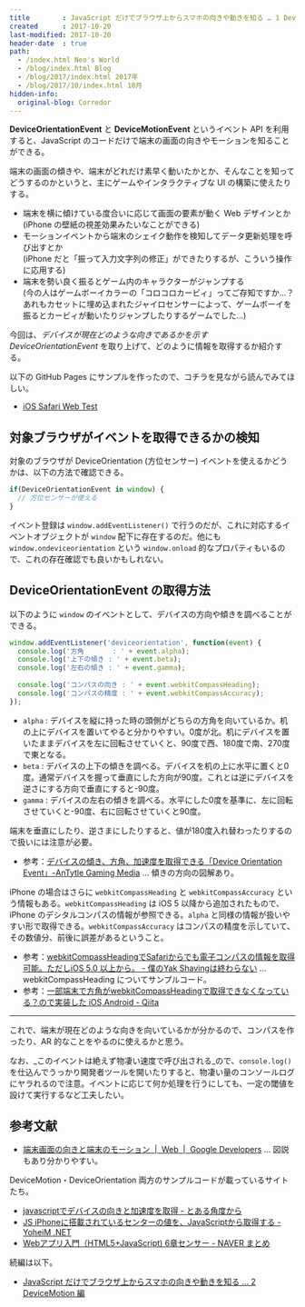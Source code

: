```yaml
---
title        : JavaScript だけでブラウザ上からスマホの向きや動きを知る … 1 DeviceOrientation 編
created      : 2017-10-20
last-modified: 2017-10-20
header-date  : true
path:
  - /index.html Neo's World
  - /blog/index.html Blog
  - /blog/2017/index.html 2017年
  - /blog/2017/10/index.html 10月
hidden-info:
  original-blog: Corredor
---
```


**DeviceOrientationEvent** と **DeviceMotionEvent** というイベント API を利用すると、JavaScript のコードだけで端末の画面の向きやモーションを知ることができる。

端末の画面の傾きや、端末がどれだけ素早く動いたかとか、そんなことを知ってどうするのかというと、主にゲームやインタラクティブな UI の構築に使えたりする。

- 端末を横に傾けている度合いに応じて画面の要素が動く Web デザインとか  
  (iPhone の壁紙の視差効果みたいなことができる)
- モーションイベントから端末のシェイク動作を検知してデータ更新処理を呼び出すとか  
  (iPhone だと「振って入力文字列の修正」ができたりするが、こういう操作に応用する)
- 端末を勢い良く振るとゲーム内のキャラクターがジャンプする  
  (今の人はゲームボーイカラーの「コロコロカービィ」ってご存知ですか…？あれもカセットに埋め込まれたジャイロセンサーによって、ゲームボーイを振るとカービィが動いたりジャンプしたりするゲームでした…)

今回は、_デバイスが現在どのような向きであるかを示す DeviceOrientationEvent_ を取り上げて、どのように情報を取得するか紹介する。

以下の GitHub Pages にサンプルを作ったので、コチラを見ながら読んでみてほしい。

- [iOS Safari Web Test](https://neos21.github.io/poc-ios-safari-web/js-api-access-1.html)

## 対象ブラウザがイベントを取得できるかの検知

対象のブラウザが DeviceOrientation (方位センサー) イベントを使えるかどうかは、以下の方法で確認できる。

```javascript
if(DeviceOrientationEvent in window) {
  // 方位センサーが使える
}
```

イベント登録は `window.addEventListener()` で行うのだが、これに対応するイベントオブジェクトが `window` 配下に存在するのだ。他にも `window.ondeviceorientation` という `window.onload` 的なプロパティもいるので、これの存在確認でも良いかもしれない。

## DeviceOrientationEvent の取得方法

以下のように `window` のイベントとして、デバイスの方向や傾きを調べることができる。

```javascript
window.addEventListener('deviceorientation', function(event) {
  console.log('方角       : ' + event.alpha);
  console.log('上下の傾き : ' + event.beta);
  console.log('左右の傾き : ' + event.gamma);
  
  console.log('コンパスの向き : ' + event.webkitCompassHeading);
  console.log('コンパスの精度 : ' + event.webkitCompassAccuracy);
});
```

- `alpha` : デバイスを縦に持った時の頭側がどちらの方角を向いているか。机の上にデバイスを置いてやると分かりやすい。0度が北。机にデバイスを置いたままデバイスを左に回転させていくと、90度で西、180度で南、270度で東となる。
- `beta` : デバイスの上下の傾きを調べる。デバイスを机の上に水平に置くと0度。通常デバイスを握って垂直にした方向が90度。これとは逆にデバイスを逆さにする方向で垂直にすると-90度。
- `gamma` : デバイスの左右の傾きを調べる。水平にした0度を基準に、左に回転させていくと-90度、右に回転させていくと90度。

端末を垂直にしたり、逆さまにしたりすると、値が180度入れ替わったりするので扱いには注意が必要。

- 参考：[デバイスの傾き、方角、加速度を取得できる「Device Orientation Event」-AnTytle Gaming Media](http://www.antytle.com/js/device-orientation-event) … 傾きの方向の図解あり。

iPhone の場合はさらに `webkitCompassHeading` と `webkitCompassAccuracy` という情報もある。`webkitCompassHeading` は iOS 5 以降から追加されたもので、iPhone のデシタルコンパスの情報が参照できる。`alpha` と同様の情報が扱いやすい形で取得できる。`webkitCompassAccuracy` はコンパスの精度を示していて、その数値分、前後に誤差があるということ。

- 参考：[webkitCompassHeadingでSafariからでも電子コンパスの情報を取得可能。ただしiOS 5.0 以上から。 - 僕のYak Shavingは終わらない](http://kazuph.hateblo.jp/entry/20120429/1335693938) … webkitCompassHeading についてサンプルコード。
- 参考：[一部端末で方角がwebkitCompassHeadingで取得できなくなっている？ので実装した iOS,Android - Qiita](http://qiita.com/umi_kappa/items/38499c03792b2aac49ad)

---

これで、端末が現在どのような向きを向いているかが分かるので、コンパスを作ったり、AR 的なことをやるのに使えるかと思う。

なお、_このイベントは絶えず物凄い速度で呼び出される_ので、`console.log()` を仕込んでうっかり開発者ツールを開いたりすると、物凄い量のコンソールログにヤラれるので注意。イベントに応じて何か処理を行うにしても、一定の閾値を設けて実行するなど工夫したい。

## 参考文献

- [端末画面の向きと端末のモーション  |  Web  |  Google Developers](https://developers.google.com/web/fundamentals/native-hardware/device-orientation/?hl=ja) … 図説もあり分かりやすい。

DeviceMotion・DeviceOrientation 両方のサンプルコードが載っているサイトたち。

- [javascriptでデバイスの向きと加速度を取得 - とある角度から](http://1010real.hateblo.jp/entry/2014/04/21/213118)
- [JS iPhoneに搭載されているセンターの値を、JavaScriptから取得する - YoheiM .NET](http://www.yoheim.net/blog.php?q=20130201)
- [Webアプリ入門（HTML5+JavaScript) 6章センサー - NAVER まとめ](https://matome.naver.jp/odai/2140737862157033401)

続編は以下。

- [JavaScript だけでブラウザ上からスマホの向きや動きを知る … 2 DeviceMotion 編](/blog/2017/10/21-02.html)

